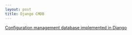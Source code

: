 ```yaml
---
layout: post
title: Django CMDB
---
```


[Configuration management database implemented in Django](https://github.com/xinhong3/django_cmdb)
